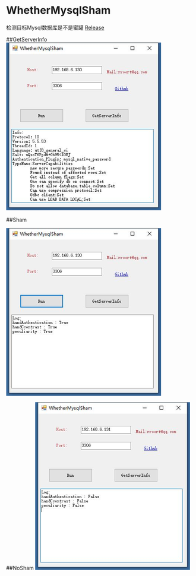 # WhetherMysqlSham
检测目标Mysql数据库是不是蜜罐
[Release](https://github.com/BeichenDream/WhetherMysqlSham/raw/master/Release/WhetherMysqlSham.exe)


##GetServerInfo
![INFO](https://raw.githubusercontent.com/BeichenDream/WhetherMysqlSham/master/png/ShamInfo.jpg)  


##Sham

![Sham](https://raw.githubusercontent.com/BeichenDream/WhetherMysqlSham/master/png/Sham.jpg)  


##NoSham
![NoSham](https://raw.githubusercontent.com/BeichenDream/WhetherMysqlSham/master/png/NoSham.jpg)  

